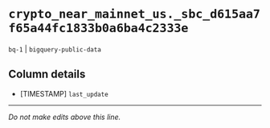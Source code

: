# `crypto_near_mainnet_us._sbc_d615aa7f65a44fc1833b0a6ba4c2333e`
`bq-1` | `bigquery-public-data`

## Column details
* [TIMESTAMP] `last_update`

-------------------------------------------------------------------------------
*Do not make edits above this line.*
